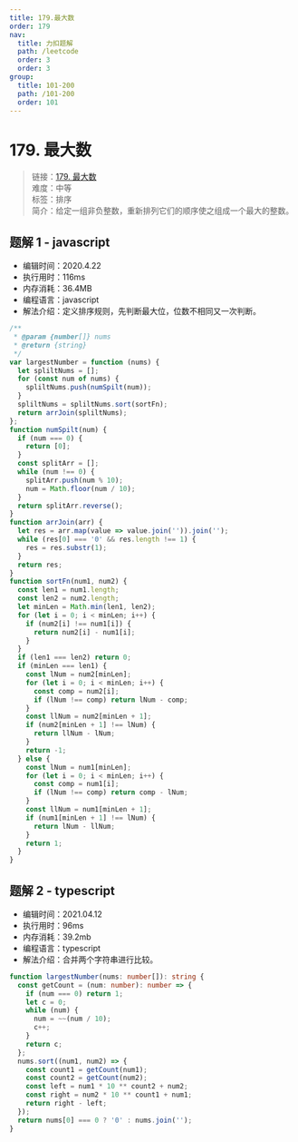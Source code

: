 ```yaml
---
title: 179.最大数
order: 179
nav:
  title: 力扣题解
  path: /leetcode
  order: 3
  order: 3
group:
  title: 101-200
  path: /101-200
  order: 101
---
```


# 179. 最大数

> 链接：[179. 最大数](https://leetcode-cn.com/problems/largest-number/)  
> 难度：中等  
> 标签：排序  
> 简介：给定一组非负整数，重新排列它们的顺序使之组成一个最大的整数。

## 题解 1 - javascript

- 编辑时间：2020.4.22
- 执行用时：116ms
- 内存消耗：36.4MB
- 编程语言：javascript
- 解法介绍：定义排序规则，先判断最大位，位数不相同又一次判断。

```javascript
/**
 * @param {number[]} nums
 * @return {string}
 */
var largestNumber = function (nums) {
  let spliltNums = [];
  for (const num of nums) {
    spliltNums.push(numSpilt(num));
  }
  spliltNums = spliltNums.sort(sortFn);
  return arrJoin(spliltNums);
};
function numSpilt(num) {
  if (num === 0) {
    return [0];
  }
  const splitArr = [];
  while (num !== 0) {
    splitArr.push(num % 10);
    num = Math.floor(num / 10);
  }
  return splitArr.reverse();
}
function arrJoin(arr) {
  let res = arr.map(value => value.join('')).join('');
  while (res[0] === '0' && res.length !== 1) {
    res = res.substr(1);
  }
  return res;
}
function sortFn(num1, num2) {
  const len1 = num1.length;
  const len2 = num2.length;
  let minLen = Math.min(len1, len2);
  for (let i = 0; i < minLen; i++) {
    if (num2[i] !== num1[i]) {
      return num2[i] - num1[i];
    }
  }
  if (len1 === len2) return 0;
  if (minLen === len1) {
    const lNum = num2[minLen];
    for (let i = 0; i < minLen; i++) {
      const comp = num2[i];
      if (lNum !== comp) return lNum - comp;
    }
    const llNum = num2[minLen + 1];
    if (num2[minLen + 1] !== lNum) {
      return llNum - lNum;
    }
    return -1;
  } else {
    const lNum = num1[minLen];
    for (let i = 0; i < minLen; i++) {
      const comp = num1[i];
      if (lNum !== comp) return comp - lNum;
    }
    const llNum = num1[minLen + 1];
    if (num1[minLen + 1] !== lNum) {
      return lNum - llNum;
    }
    return 1;
  }
}
```

## 题解 2 - typescript

- 编辑时间：2021.04.12
- 执行用时：96ms
- 内存消耗：39.2mb
- 编程语言：typescript
- 解法介绍：合并两个字符串进行比较。

```typescript
function largestNumber(nums: number[]): string {
  const getCount = (num: number): number => {
    if (num === 0) return 1;
    let c = 0;
    while (num) {
      num = ~~(num / 10);
      c++;
    }
    return c;
  };
  nums.sort((num1, num2) => {
    const count1 = getCount(num1);
    const count2 = getCount(num2);
    const left = num1 * 10 ** count2 + num2;
    const right = num2 * 10 ** count1 + num1;
    return right - left;
  });
  return nums[0] === 0 ? '0' : nums.join('');
}
```
